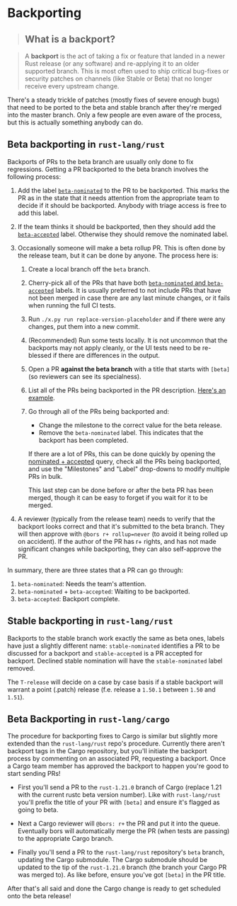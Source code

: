 # Backporting

> ## What is a backport?

> A **backport** is the act of taking a fix or feature that landed in a newer Rust release
> (or any software) and re-applying it to an older supported branch. This is most often used
> to ship critical bug-fixes or security patches on channels (like Stable or Beta)
> that no longer receive every upstream change.

There's a steady trickle of patches (mostly fixes of severe enough bugs) that need to be ported to the beta and stable branch after they're merged into the master branch.
Only a few people are even aware of the process, but this is actually something anybody can do.

## Beta backporting in `rust-lang/rust`

Backports of PRs to the beta branch are usually only done to fix regressions.
Getting a PR backported to the beta branch involves the following process:

1. Add the label [`beta-nominated`](https://github.com/rust-lang/rust/pulls?q=is%3Apr+label%3Abeta-nominated+-label%3Abeta-accepted) to the PR to be backported.
   This marks the PR as in the state that it needs attention from the appropriate team to decide if it should be backported.
   Anybody with triage access is free to add this label.

2. If the team thinks it should be backported, then they should add the [`beta-accepted`](https://github.com/rust-lang/rust/pulls?q=is%3Apr+label%3Abeta-accepted) label.
   Otherwise they should remove the nominated label.

3. Occasionally someone will make a beta rollup PR.
   This is often done by the release team, but it can be done by anyone.
   The process here is:

   1. Create a local branch off the `beta` branch.
   2. Cherry-pick all of the PRs that have both [`beta-nominated` and `beta-accepted`][nominated-plus-accepted] labels.
      It is usually preferred to not include PRs that have not been merged in case there are any last minute changes, or it fails when running the full CI tests.
   3. Run `./x.py run replace-version-placeholder` and if there were any changes, put them into a new commit.
   3. (Recommended) Run some tests locally.
      It is not uncommon that the backports may not apply cleanly, or the UI tests need to be re-blessed if there are differences in the output.
   4. Open a PR **against the beta branch** with a title that starts with `[beta]` (so reviewers can see its specialness).
   5. List all of the PRs being backported in the PR description.
      [Here's an example](https://github.com/rust-lang/rust/pull/64097).
   6. Go through all of the PRs being backported and:

      * Change the milestone to the correct value for the beta release.
      * Remove the `beta-nominated` label.
        This indicates that the backport has been completed.

      If there are a lot of PRs, this can be done quickly by opening the [nominated + accepted][nominated-plus-accepted] query, check all the PRs being backported, and use the "Milestones" and "Label" drop-downs to modify multiple PRs in bulk.

      This last step can be done before or after the beta PR has been merged, though it can be easy to forget if you wait for it to be merged.

4. A reviewer (typically from the release team) needs to verify that the backport looks correct and that it's submitted to the beta branch.
   They will then approve with `@bors r+ rollup=never` (to avoid it being rolled up on accident).
   If the author of the PR has r+ rights, and has not made significant changes while backporting, they can also self-approve the PR.


In summary, there are three states that a PR can go through:
1. `beta-nominated`: Needs the team's attention.
2. `beta-nominated` + `beta-accepted`: Waiting to be backported.
3. `beta-accepted`: Backport complete.

[nominated-plus-accepted]: https://github.com/rust-lang/rust/pulls?q=is%3Apr+is%3Aclosed+label%3Abeta-accepted+label%3Abeta-nominated

## Stable backporting in `rust-lang/rust`

Backports to the stable branch work exactly the same as beta ones, labels have
just a slightly different name: `stable-nominated` identifies a PR to be
discussed for a backport and `stable-accepted` is a PR accepted for
backport. Declined stable nomination will have the `stable-nominated` label
removed.

The `T-release` will decide on a case by case basis if a stable backport will
warrant a point (.patch) release (f.e. release a `1.50.1` between `1.50` and `1.51`).

## Beta Backporting in `rust-lang/cargo`

The procedure for backporting fixes to Cargo is similar but slightly more
extended than the `rust-lang/rust` repo's procedure. Currently there aren't
backport tags in the Cargo repository, but you'll initiate the backport process
by commenting on an associated PR, requesting a backport. Once a Cargo team
member has approved the backport to happen you're good to start sending PRs!

- First you'll send a PR to the `rust-1.21.0` branch of Cargo (replace 1.21 with
  the current rustc beta version number). Like with `rust-lang/rust` you'll
  prefix the title of your PR with `[beta]` and ensure it's flagged as going to
  beta.

- Next a Cargo reviewer will `@bors: r+` the PR and put it into the queue.
  Eventually bors will automatically merge the PR (when tests are passing) to
  the appropriate Cargo branch.

- Finally you'll send a PR to the `rust-lang/rust` repository's `beta` branch,
  updating the Cargo submodule. The Cargo submodule should be updated to the tip
  of the `rust-1.21.0` branch (the branch your Cargo PR was merged to). As like
  before, ensure you've got `[beta]` in the PR title.

After that's all said and done the Cargo change is ready to get scheduled onto
the beta release!
